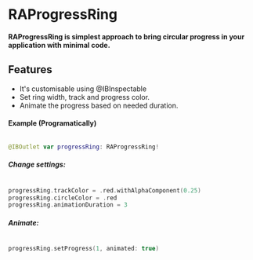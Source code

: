 # RAProgressRing

#### RAProgressRing is simplest approach to bring circular progress in your application with minimal code.


## Features

- It's customisable using @IBInspectable
- Set ring width, track and progress color.
- Animate the progress based on needed duration.



#### Example (Programatically)

```swift

@IBOutlet var progressRing: RAProgressRing!

```
##### Change settings:

```swift

progressRing.trackColor = .red.withAlphaComponent(0.25)
progressRing.circleColor = .red
progressRing.animationDuration = 3

```

##### Animate:

```swift

progressRing.setProgress(1, animated: true)

```
